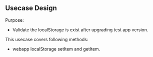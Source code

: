 ## Usecase Design

Purpose:

* Validate the localStorage is exist after upgrading test app version.

This usecase covers following methods:

* webapp localStorage setItem and getItem.
